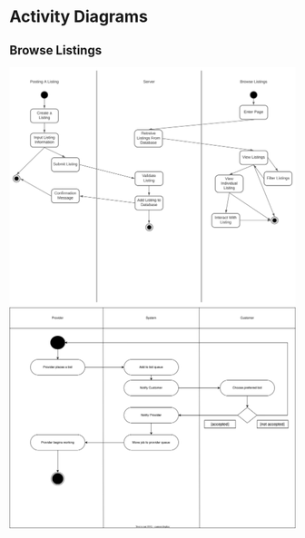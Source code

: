 # Activity Diagrams

## Browse Listings

![Browse Listing](img/PostBrowseListingActivityDiagram.svg)
![Browse Listing](img/BidActivityDiagram.svg)